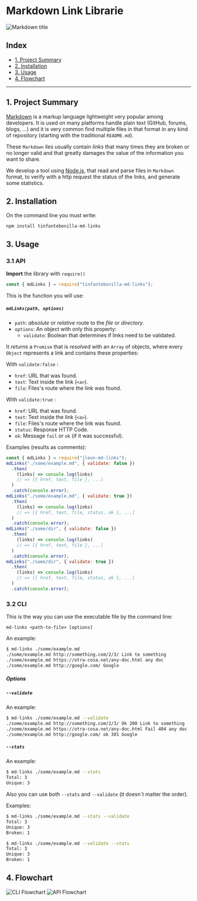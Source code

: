 # Markdown Link Librarie

![Markdown title](../BOG005-md-links/img/mdlinks.JPG)

## Index

- [1. Project Summary](#1-project-summary)
- [2. Installation](#2-installation)
- [3. Usage](#3-usage)
- [4. Flowchart](#4-flowchart)

---

## 1. Project Summary

[Markdown](https://es.wikipedia.org/wiki/Markdown) is a markup language lightweight very popular among developers. It is used on many platforms handle plain text (GitHub, forums, blogs, ...) and it is very common
find multiple files in that format in any kind of repository (starting with the traditional `README.md`).

These `Markdown` iles usually contain _links_ that
many times they are broken or no longer valid and that greatly damages the value of
the information you want to share.

We develop a tool using [Node.js](https://nodejs.org/), that read and parse files
in `Markdown` format, to verify with a http request the status of the links, and generate some statistics.

## 2. Installation

On the command line you must write:

```
npm install tinfantebonilla-md-links
```

## 3. Usage

### 3.1 API

**Import** the library with `require()`

```js
const { mdLinks } = require("tinfantebonilla-md-links");
```

This is the function you will use:

##### `mdLinks(path, options)`

- `path`: _absolute_ or _relative_ route to the _file_ or _directory_.
- `options`: An object with only this property:
  - `validate`: Boolean that determines if links need to be validated.

It _returns_ a `Promise` that is _resolved_ with an `Array` of objects, where every `Object` represents a link and contains these properties:

With `validate:false` :

- `href`: URL that was found.
- `text`: Text inside the link (`<a>`).
- `file`: Files's route where the link was found.

With `validate:true` :

- `href`: URL that was found.
- `text`: Text inside the link (`<a>`).
- `file`: Files's route where the link was found.
- `status`: Response HTTP Code.
- `ok`: Message `fail` or `ok` (if it was successful).

Examples (results as comments):

```js
const { mdLinks } = require("jleon-md-links");
mdLinks("./some/example.md", { validate: false })
  .then(
    (links) => console.log(links)
    // => [{ href, text, file }, ...]
  )
  .catch(console.error);
mdLinks("./some/example.md", { validate: true })
  .then(
    (links) => console.log(links)
    // => [{ href, text, file, status, ok }, ...]
  )
  .catch(console.error);
mdLinks("./some/dir", { validate: false })
  .then(
    (links) => console.log(links)
    // => [{ href, text, file }, ...]
  )
  .catch(console.error);
mdLinks("./some/dir", { validate: true })
  .then(
    (links) => console.log(links)
    // => [{ href, text, file, status, ok }, ...]
  )
  .catch(console.error);
```

### 3.2 CLI

This is the way you can use the executable file by the command line:

`md-links <path-to-file> [options]`

An example:

```sh
$ md-links ./some/example.md
./some/example.md http://something.com/2/3/ Link to something
./some/example.md https://otra-cosa.net/any-doc.html any doc
./some/example.md http://google.com/ Google
```

##### Options

##### `--validate`

An example:

```sh
$ md-links ./some/example.md --validate
./some/example.md http://something.com/2/3/ Ok 200 Link to something
./some/example.md https://otra-cosa.net/any-doc.html Fail 404 any doc
./some/example.md http://google.com/ ok 301 Google
```

##### `--stats`

An example:

```sh
$ md-links ./some/example.md --stats
Total: 3
Unique: 3
```

Also you can use both `--stats` and `--validate` (it doesn´t matter the order).

Examples:

```sh
$ md-links ./some/example.md --stats --validate
Total: 3
Unique: 3
Broken: 1
```

```sh
$ md-links ./some/example.md --validate --stats
Total: 3
Unique: 3
Broken: 1
```

## 4. Flowchart

![CLI Flowchart](../BOG005-md-links/img/Diagrama%20de%20Flujo%20API%20CLI.png)
![API Flowchart](../BOG005-md-links/img/Diagrama%20de%20Flujo%20CLI.png)
